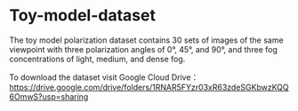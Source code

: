 # Toy-model-dataset
The toy model polarization dataset contains 30 sets of images of the same viewpoint with three polarization angles of 0°, 45°, and 90°, and three fog concentrations of light, medium, and dense fog.

To download the dataset visit Google Cloud Drive：
https://drive.google.com/drive/folders/1RNAR5FYzr03xR63zdeSGKbwzKQQ6OmwS?usp=sharing
